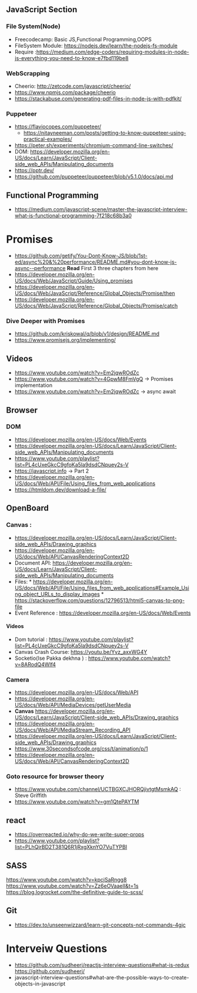 ## JavaScript Section
### File System(Node)
* Freecodecamp: Basic JS,Functional Programming,OOPS
* FileSystem Module: https://nodejs.dev/learn/the-nodejs-fs-module
* Require :https://medium.com/edge-coders/requiring-modules-in-node-js-everything-you-need-to-know-e7fbd119be8
### **WebScrapping**
* Cheerio: http://zetcode.com/javascript/cheerio/
* https://www.npmjs.com/package/cheerio
* https://stackabuse.com/generating-pdf-files-in-node-js-with-pdfkit/
### Puppeteer
 * https://flaviocopes.com/puppeteer/
	* https://nitayneeman.com/posts/getting-to-know-puppeteer-using-practical-examples/
  * https://peter.sh/experiments/chromium-command-line-switches/
  * DOM: https://developer.mozilla.org/en-US/docs/Learn/JavaScript/Client-side_web_APIs/Manipulating_documents
  * https://pptr.dev/
   * https://github.com/puppeteer/puppeteer/blob/v5.1.0/docs/api.md
## Functional Programming
* https://medium.com/javascript-scene/master-the-javascript-interview-what-is-functional-programming-7f218c68b3a0
# Promises
* https://github.com/getify/You-Dont-Know-JS/blob/1st-ed/async%20&%20performance/README.md#you-dont-know-js-async--performance **Read** First 3 three chapters from here
* https://developer.mozilla.org/en-US/docs/Web/JavaScript/Guide/Using_promises
* https://developer.mozilla.org/en-US/docs/Web/JavaScript/Reference/Global_Objects/Promise/then
* https://developer.mozilla.org/en-US/docs/Web/JavaScript/Reference/Global_Objects/Promise/catch

### Dive Deeper with Promises
* https://github.com/kriskowal/q/blob/v1/design/README.md
* https://www.promisejs.org/implementing/

## Videos 
* https://www.youtube.com/watch?v=Em2jqwROdZc
* https://www.youtube.com/watch?v=4GpwM8FmVgQ  -> Promises implementation
* https://www.youtube.com/watch?v=Em2jqwROdZc -> async await 

## Browser
### DOM
* https://developer.mozilla.org/en-US/docs/Web/Events
* https://developer.mozilla.org/en-US/docs/Learn/JavaScript/Client-side_web_APIs/Manipulating_documents
* https://www.youtube.com/playlist?list=PL4cUxeGkcC9gfoKa5la9dsdCNpuey2s-V
* https://javascript.info -> Part 2
* https://developer.mozilla.org/en-US/docs/Web/API/File/Using_files_from_web_applications
* https://htmldom.dev/download-a-file/
## OpenBoard
### Canvas :
* https://developer.mozilla.org/en-US/docs/Learn/JavaScript/Client-side_web_APIs/Drawing_graphics
* https://developer.mozilla.org/en-US/docs/Web/API/CanvasRenderingContext2D
* Document API: https://developer.mozilla.org/en-US/docs/Learn/JavaScript/Client-side_web_APIs/Manipulating_documents
* Files: * https://developer.mozilla.org/en-US/docs/Web/API/File/Using_files_from_web_applications#Example_Using_object_URLs_to_display_images * https://stackoverflow.com/questions/12796513/html5-canvas-to-png-file
* Event Reference : https://developer.mozilla.org/en-US/docs/Web/Events

#### Videos
* Dom tutorial : https://www.youtube.com/playlist?list=PL4cUxeGkcC9gfoKa5la9dsdCNpuey2s-V
* Canvas Crash Course: https://youtu.be/Yvz_axxWG4Y
* Socketio(Ise Pakka dekhna ) : https://www.youtube.com/watch?v=8ARodQ4Wlf4
### Camera
* https://developer.mozilla.org/en-US/docs/Web/API
* https://developer.mozilla.org/en-US/docs/Web/API/MediaDevices/getUserMedia
*  **Canvas** https://developer.mozilla.org/en-US/docs/Learn/JavaScript/Client-side_web_APIs/Drawing_graphics
* https://developer.mozilla.org/en-US/docs/Web/API/MediaStream_Recording_API
* https://developer.mozilla.org/en-US/docs/Learn/JavaScript/Client-side_web_APIs/Drawing_graphics
* https://www.30secondsofcode.org/css/t/animation/p/1
* https://developer.mozilla.org/en-US/docs/Web/API/CanvasRenderingContext2D
### Goto resource for browser theory
* https://www.youtube.com/channel/UCTBGXCJHORQjivtgtMsmkAQ : Steve Griffith
* https://www.youtube.com/watch?v=gm1QtePAYTM

## react
* https://overreacted.io/why-do-we-write-super-props
* https://www.youtube.com/playlist?list=PLhQjrBD2T381Q6R1jRxgXknYO7VuTYPBI

## SASS
https://www.youtube.com/watch?v=kpcjSaRngg8
https://www.youtube.com/watch?v=Zz6eOVaaelI&t=1s
https://blog.logrocket.com/the-definitive-guide-to-scss/

## Git 
* https://dev.to/unseenwizzard/learn-git-concepts-not-commands-4gjc


# Interveiw Questions 
* https://github.com/sudheerj/reactjs-interview-questions#what-is-redux
https://github.com/sudheerj/ 
* javascript-interview-questions#what-are-the-possible-ways-to-create-objects-in-javascript


